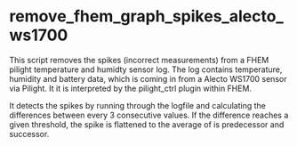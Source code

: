 # remove_fhem_graph_spikes_alecto_ws1700
This script removes the spikes (incorrect measurements) from a FHEM pilight temperature and humidty sensor log.
The log contains temperature, humidity and battery data, which is coming in from a Alecto WS1700 sensor via Pilight.
It it is interpreted by the pilight_ctrl plugin within FHEM.

It detects the spikes by running through the logfile and calculating the differences between every 3 consecutive values.
If the difference reaches a given threshold, the spike is flattened to the average of is predecessor and successor.
